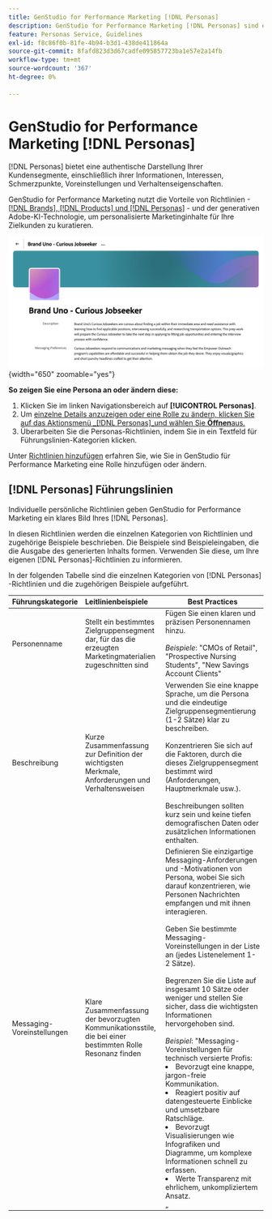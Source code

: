 ```yaml
---
title: GenStudio for Performance Marketing [!DNL Personas]
description: GenStudio for Performance Marketing [!DNL Personas] sind eine wahre Darstellung Ihrer Kundensegmente, um deren Interessen, Schmerzpunkte, Voreinstellungen und Verhaltenseigenschaften zu erfassen.
feature: Personas Service, Guidelines
exl-id: f8c86f0b-81fe-4b94-b3d1-438de411864a
source-git-commit: 8fafd823d3d67cadfe095857723ba1e57e2a14fb
workflow-type: tm+mt
source-wordcount: '367'
ht-degree: 0%

---
```


# GenStudio for Performance Marketing [!DNL Personas]

[!DNL Personas] bietet eine authentische Darstellung Ihrer Kundensegmente, einschließlich ihrer Informationen, Interessen, Schmerzpunkte, Voreinstellungen und Verhaltenseigenschaften.

GenStudio for Performance Marketing nutzt die Vorteile von Richtlinien -[[!DNL Brands], [!DNL Products] und [!DNL Personas]](overview.md) - und der generativen Adobe-KI-Technologie, um personalisierte Marketinginhalte für Ihre Zielkunden zu kuratieren. &#x200B;

![[!DNL Personas] Richtlinien in GenStudio für Performance-Marketing](/help/assets/personas-guidelines.png){width="650" zoomable="yes"}

**So zeigen Sie eine Persona an oder ändern diese:**

1. Klicken Sie im linken Navigationsbereich auf **[!UICONTROL Personas]**.
1. Um [ einzelne Details anzuzeigen oder eine Rolle zu ändern, klicken Sie auf das Aktionsmenü _[!DNL Personas]_und wählen Sie **Öffnen**aus.](add-guidelines.md#manage-personas)
1. Überarbeiten Sie die Personas-Richtlinien, indem Sie in ein Textfeld für Führungslinien-Kategorien klicken.

Unter [Richtlinien hinzufügen](add-guidelines.md) erfahren Sie, wie Sie in GenStudio für Performance Marketing eine Rolle hinzufügen oder ändern.

## [!DNL Personas] Führungslinien

Individuelle persönliche Richtlinien geben GenStudio for Performance Marketing ein klares Bild Ihres [!DNL Personas].

In diesen Richtlinien werden die einzelnen Kategorien von Richtlinien und zugehörige Beispiele beschrieben. Die Beispiele sind Beispieleingaben, die die Ausgabe des generierten Inhalts formen. Verwenden Sie diese, um Ihre eigenen [!DNL Personas]-Richtlinien zu informieren.

In der folgenden Tabelle sind die einzelnen Kategorien von [!DNL Personas] -Richtlinien und die zugehörigen Beispiele aufgeführt.

| Führungskategorie | Leitlinienbeispiele | Best Practices |
| ------------------| :---------- |-------------|
| Personenname | Stellt ein bestimmtes Zielgruppensegment dar, für das die erzeugten Marketingmaterialien zugeschnitten sind | Fügen Sie einen klaren und präzisen Personennamen hinzu.<br><br>_Beispiele_: &quot;CMOs of Retail&quot;, &quot;Prospective Nursing Students&quot;, &quot;New Savings Account Clients&quot; |
| Beschreibung | Kurze Zusammenfassung zur Definition der wichtigsten Merkmale, Anforderungen und Verhaltensweisen | Verwenden Sie eine knappe Sprache, um die Persona und die eindeutige Zielgruppensegmentierung (1-2 Sätze) klar zu beschreiben.<br><br>Konzentrieren Sie sich auf die Faktoren, durch die dieses Zielgruppensegment bestimmt wird (Anforderungen, Hauptmerkmale usw.).<br><br>Beschreibungen sollten kurz sein und keine tiefen demografischen Daten oder zusätzlichen Informationen enthalten. |
| Messaging-Voreinstellungen | Klare Zusammenfassung der bevorzugten Kommunikationsstile, die bei einer bestimmten Rolle Resonanz finden | Definieren Sie einzigartige Messaging-Anforderungen und -Motivationen von Persona, wobei Sie sich darauf konzentrieren, wie Personen Nachrichten empfangen und mit ihnen interagieren.<br><br>Geben Sie bestimmte Messaging-Voreinstellungen in der Liste an (jedes Listenelement 1-2 Sätze).<br><br>Begrenzen Sie die Liste auf insgesamt 10 Sätze oder weniger und stellen Sie sicher, dass die wichtigsten Informationen hervorgehoben sind.<br><br>_Beispiel_: &quot;Messaging-Voreinstellungen für technisch versierte Profis:<li>Bevorzugt eine knappe, jargon-freie Kommunikation.</li><li>Reagiert positiv auf datengesteuerte Einblicke und umsetzbare Ratschläge.</li><li>Bevorzugt Visualisierungen wie Infografiken und Diagramme, um komplexe Informationen schnell zu erfassen.</li><li>Werte Transparenz mit ehrlichem, unkompliziertem Ansatz.</li>„ |
